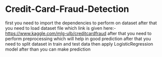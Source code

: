# Credit-Card-Fraud-Detection
first you need to import the dependencies to perform on dataset
after that you need to load dataset file which link is given here:- 
https://www.kaggle.com/mlg-ulb/creditcardfraud
after that you need to perform preprocessing which will help in good prediction
after that you need to split dataset in train and test data
then apply LogisticRegression model
after than you can make prediction

